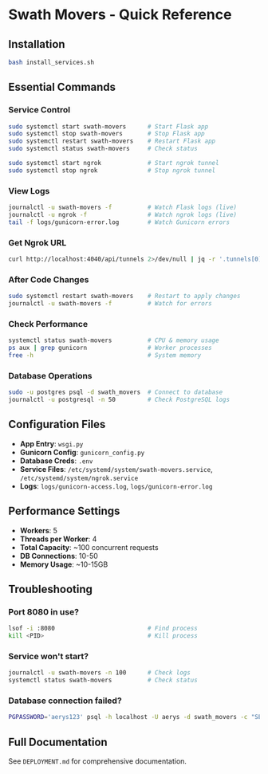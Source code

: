 # Swath Movers - Quick Reference

## Installation

```bash
bash install_services.sh
```

## Essential Commands

### Service Control
```bash
sudo systemctl start swath-movers      # Start Flask app
sudo systemctl stop swath-movers       # Stop Flask app
sudo systemctl restart swath-movers    # Restart Flask app
sudo systemctl status swath-movers     # Check status

sudo systemctl start ngrok             # Start ngrok tunnel
sudo systemctl stop ngrok              # Stop ngrok tunnel
```

### View Logs
```bash
journalctl -u swath-movers -f          # Watch Flask logs (live)
journalctl -u ngrok -f                 # Watch ngrok logs (live)
tail -f logs/gunicorn-error.log        # Watch Gunicorn errors
```

### Get Ngrok URL
```bash
curl http://localhost:4040/api/tunnels 2>/dev/null | jq -r '.tunnels[0].public_url'
```

### After Code Changes
```bash
sudo systemctl restart swath-movers    # Restart to apply changes
journalctl -u swath-movers -f          # Watch for errors
```

### Check Performance
```bash
systemctl status swath-movers          # CPU & memory usage
ps aux | grep gunicorn                 # Worker processes
free -h                                # System memory
```

### Database Operations
```bash
sudo -u postgres psql -d swath_movers  # Connect to database
journalctl -u postgresql -n 50         # Check PostgreSQL logs
```

## Configuration Files

- **App Entry**: `wsgi.py`
- **Gunicorn Config**: `gunicorn_config.py`
- **Database Creds**: `.env`
- **Service Files**: `/etc/systemd/system/swath-movers.service`, `/etc/systemd/system/ngrok.service`
- **Logs**: `logs/gunicorn-access.log`, `logs/gunicorn-error.log`

## Performance Settings

- **Workers**: 5
- **Threads per Worker**: 4
- **Total Capacity**: ~100 concurrent requests
- **DB Connections**: 10-50
- **Memory Usage**: ~10-15GB

## Troubleshooting

### Port 8080 in use?
```bash
lsof -i :8080                          # Find process
kill <PID>                             # Kill process
```

### Service won't start?
```bash
journalctl -u swath-movers -n 100      # Check logs
systemctl status swath-movers          # Check status
```

### Database connection failed?
```bash
PGPASSWORD='aerys123' psql -h localhost -U aerys -d swath_movers -c "SELECT 1;"
```

## Full Documentation

See `DEPLOYMENT.md` for comprehensive documentation.
